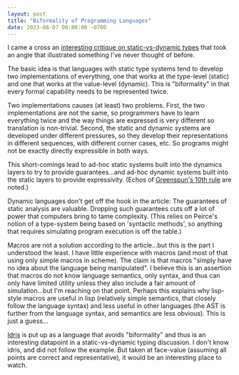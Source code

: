 ```yaml
---
layout: post
title: "Biformality of Programming Languages"
date: 2023-08-07 00:00:00 -0700
---
```


I came a cross an [interesting critique on static-vs-dynamic types](https://hirrolot.github.io/posts/why-static-languages-suffer-from-complexity.html) that took an angle that illustrated something I've never thought of before.  

The basic idea is that languages with static type systems tend to develop two implementations of everything, one that works at the type-level (static) and one that works at the value-level (dynamic).  This is "biformality" in that every formal capability needs to be represented twice.  

Two implementations causes (at least) two problems. First, the two implementations are not the same, so programmers have to learn everything twice and the way things are expressed is very different so translation is non-trivial.  Second, the static and dynamic systems are developed under different pressures, so they develop their representations in different sequences, with different corner cases, etc. So programs might not be exactly directly expressible in both ways.  

This short-comings lead to ad-hoc static systems built into the dynamics layers to try to provide guarantees...and ad-hoc dynamic systems built into the static layers to provide expressivity. (Echos of [Greenspun's 10th rule](https://en.wikipedia.org/wiki/Greenspun%27s_tenth_rule) are noted.)

Dynamic languages don't get off the hook in the article: The guarantees of static analysis are valuable.  Dropping such guarantees cuts off a lot of power that computers bring to tame complexity.  (This relies on Peirce's notion of a type-system being based on 'syntactic methods', so anything that requires simulating program execution is off the table.)

Macros are not a solution according to the article...but this is the part I understood the least.  I have little experience with macros (and most of that using only simple macros in scheme). The claim is that macros "simply have no idea about the language being manipulated". I believe this is an assertion that macros do not know language semantics, only syntax, and thus can only have limited utility unless they also include a fair amount of simulation...but I'm reaching on that point.  Perhaps this explains why lisp-style macros are useful in lisp (relatively simple semantics, that closely follow the language syntax) and less useful in other languages (the AST is further from the language syntax, and semantics are less obvious).  This is just a guess...

[Idris](https://www.idris-lang.org/) is put up as a language that avoids "biformality" and thus is an interesting datapoint in a static-vs-dynamic typing discussion.  I don't know idris, and did not follow the example.  But taken at face-value (assuming all points are correct and representative), it would be an interesting place to watch.
